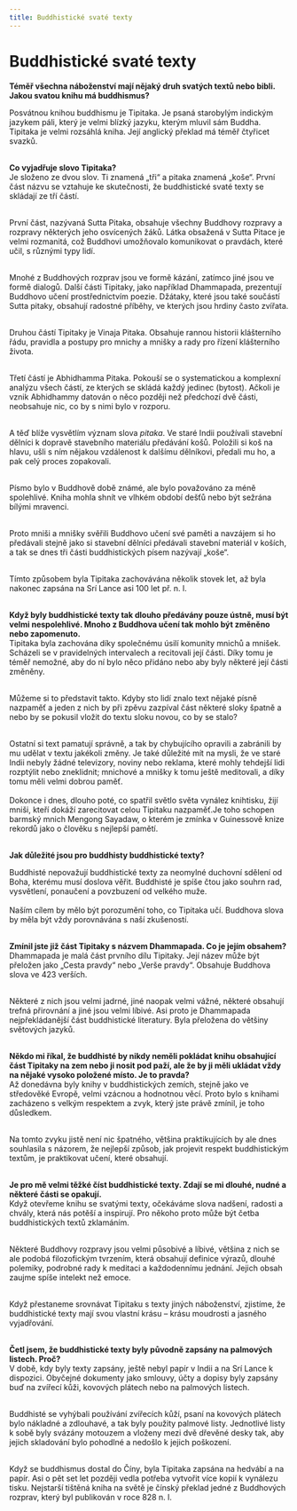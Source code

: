 ```yaml
---
title: Buddhistické svaté texty
---
```


# Buddhistické svaté texty

<b>Téměř všechna náboženství mají nějaký druh svatých textů nebo bibli. Jakou svatou knihu má buddhismus?</b><br>

Posvátnou knihou buddhismu je Tipitaka. Je psaná starobylým indickým
jazykem páli, který je velmi blízký jazyku, kterým mluvil sám Buddha.
Tipitaka je velmi rozsáhlá kniha. Její anglický překlad má téměř čtyřicet svazků.<br><br>

<b>Co vyjadřuje slovo Tipitaka?</b><br>
Je složeno ze dvou slov. Ti znamená „tři“ a pitaka znamená „koše“. První část názvu se vztahuje ke skutečnosti, že buddhistické svaté texty se skládají ze tří částí. <br><br>

První část, nazývaná Sutta Pitaka, obsahuje všechny Buddhovy rozpravy a rozpravy některých jeho osvícených žáků. Látka obsažená v Sutta Pitace je velmi rozmanitá, což Buddhovi umožňovalo komunikovat o pravdách, které učil, s různými typy lidí.<br><br>

Mnohé z Buddhových rozprav jsou ve formě kázání, zatímco jiné jsou ve formě dialogů. Další části Tipitaky, jako například Dhammapada, prezentují Buddhovo učení prostřednictvím poezie. Džátaky, které jsou také součástí Sutta pitaky, obsahují radostné příběhy, ve kterých jsou hrdiny často zvířata.<br><br>

Druhou částí Tipitaky je Vinaja Pitaka. Obsahuje rannou historii klášterního řádu, pravidla a postupy pro mnichy a mnišky a rady pro řízení klášterního života.<br><br>

Třetí částí je Abhidhamma Pitaka. Pokouší se o systematickou a komplexní analýzu všech částí, ze kterých se skládá každý jedinec (bytost). Ačkoli je vznik Abhidhammy datován o něco později než předchozí dvě části, neobsahuje nic, co by s nimi bylo v rozporu.<br><br>

A těď blíže vysvětlím význam slova <i>pitaka</i>. Ve staré Indii používali stavební dělníci k dopravě stavebního materiálu předávání košů. Položili si koš na hlavu, ušli s ním nějakou vzdálenost k dalšímu dělníkovi, předali mu ho, a pak celý proces zopakovali.<br><br>

Písmo bylo v Buddhově době známé, ale bylo považováno za méně spolehlivé. Kniha mohla shnít ve vlhkém období dešťů nebo být sežrána bílými mravenci. <br><br>

Proto mniši a mnišky svěřili Buddhovo učení své paměti a navzájem si ho předávali stejně jako si stavební dělníci předávali stavební materiál v koších, a tak se dnes tři části buddhistických písem nazývají „koše“. <br><br>

Tímto způsobem byla Tipitaka zachovávána několik stovek let, až byla nakonec zapsána na Srí Lance asi 100 let př. n. l.<br><br>

<b>Když byly buddhistické texty tak dlouho předávány pouze ústně,
musí být velmi nespolehlivé. Mnoho z Buddhova učení tak mohlo být
změněno nebo zapomenuto.</b><br>
Tipitaka byla zachována díky společnému úsilí komunity mnichů a mnišek.
Scházeli se v pravidelných intervalech a recitovali její části. Díky tomu je téměř nemožné, aby do ní bylo něco přidáno nebo aby byly některé její části změněny.<br><br>

Můžeme si to představit takto. Kdyby sto lidí znalo text
nějaké písně nazpaměť a jeden z nich by při zpěvu zazpíval část některé sloky špatně a nebo by se pokusil vložit do textu sloku novou, co by se stalo?<br><br>

Ostatní si text pamatují správně, a tak by chybujícího opravili
a zabránili by mu udělat v textu jakékoli změny. Je také důležité mít na mysli, že ve staré Indii nebyly žádné televizory, noviny nebo reklama, které mohly tehdejší lidi rozptýlit nebo zneklidnit; mnichové a mnišky k tomu ještě meditovali, a díky tomu měli velmi dobrou paměť.
<br><br>
Dokonce i dnes, dlouho poté, co spatřil světlo světa vynález knihtisku, žijí mniši, kteří dokáží zarecitovat celou Tipitaku nazpaměť.Je toho schopen barmský mnich Mengong Sayadaw, o kterém je zmínka v Guinessově knize rekordů jako
o člověku s nejlepší pamětí.<br><br>

<b>Jak důležité jsou pro buddhisty buddhistické texty?</b><br>

Buddhisté nepovažují buddhistické texty za neomylné duchovní sdělení
od Boha, kterému musí doslova věřit. Buddhisté je spíše čtou jako souhrn rad, vysvětlení, ponaučení a povzbuzení od velkého muže.
<br><br>
Naším cílem by mělo být porozumění toho, co Tipitaka učí. Buddhova slova by měla být vždy porovnávána s naší zkušeností.<br><br>

<b> Zmínil jste již část Tipitaky s názvem Dhammapada. Co je jejím obsahem?</b><br>
Dhammapada je malá část prvního dílu Tipitaky. Její název může být přeložen jako „Cesta pravdy“ nebo „Verše pravdy“. Obsahuje Buddhova slova ve 423 verších.<br><br>

Některé z nich jsou velmi jadrné, jiné naopak velmi vážné, některé obsahují trefná přirovnání a jiné jsou velmi líbivé. Asi proto je
Dhammapada nejpřekládanější část buddhistické literatury. Byla přeložena do většiny světových jazyků.<br><br>

<b> Někdo mi říkal, že buddhisté by nikdy neměli pokládat knihu obsahující část Tipitaky na zem nebo ji nosit pod paží, ale že by ji měli ukládat vždy na nějaké vysoko položené místo. Je to pravda?</b><br>
Až donedávna byly knihy v buddhistických zemích, stejně jako ve středověké Evropě, velmi vzácnou a hodnotnou věcí. Proto bylo s knihami
zacházeno s velkým respektem a zvyk, který jste právě zmínil, je toho důsledkem.<br><br>

Na tomto zvyku jistě není nic špatného, většina praktikujících
by ale dnes souhlasila s názorem, že nejlepší způsob, jak projevit respekt buddhistickým textům, je praktikovat učení, které obsahují.<br><br>

<b>Je pro mě velmi těžké číst buddhistické texty. Zdají se mi dlouhé,
nudné a některé části se opakují. </b><br>
Když otevřeme knihu se svatými texty, očekáváme slova nadšení, radosti
a chvály, která nás potěší a inspirují. Pro někoho proto může být četba
buddhistických textů zklamáním.<br><br>

Některé Buddhovy rozpravy jsou velmi působivé a líbivé, většina z nich se ale podobá filozofickým tvrzením, která obsahují definice výrazů, dlouhé polemiky, podrobné rady k meditaci a každodennímu jednání. Jejich obsah zaujme spíše intelekt než emoce.<br><br>

Když přestaneme srovnávat Tipitaku s texty jiných náboženství, zjistíme, že buddhistické texty mají svou vlastní krásu – krásu moudrosti a jasného vyjadřování.<br><br>

<b>Četl jsem, že buddhistické texty byly původně zapsány na palmových
listech. Proč?</b><br>
V době, kdy byly texty zapsány, ještě nebyl papír v Indii a na Srí Lance k dispozici. Obyčejné dokumenty jako smlouvy, účty a dopisy byly zapsány buď na zvířecí kůži, kovových plátech nebo na palmových listech. <br><br>

Buddhisté se vyhýbali používání zvířecích kůží, psaní na kovových plátech bylo nákladné a zdlouhavé, a tak byly použity palmové listy. Jednotlivé listy k sobě byly svázány motouzem a vloženy mezi dvě dřevěné desky tak, aby jejich skladování bylo pohodlné a nedošlo k jejich poškození. <br><br>

Když se buddhismus dostal do Číny, byla Tipitaka zapsána na hedvábí a na papír. Asi o pět set let později vedla potřeba vytvořit více kopií k vynálezu tisku. Nejstarší tištěná kniha na světě je čínský překlad jedné z Buddhových rozprav, který byl publikován v roce 828 n. l.
